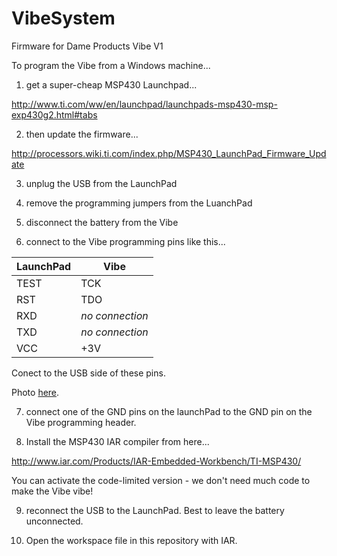 VibeSystem
==========

Firmware for Dame Products Vibe V1

To program the Vibe from a Windows machine...

1. get a super-cheap MSP430 Launchpad...

  http://www.ti.com/ww/en/launchpad/launchpads-msp430-msp-exp430g2.html#tabs

2. then update the firmware...

  http://processors.wiki.ti.com/index.php/MSP430_LaunchPad_Firmware_Update

3. unplug the USB from the LaunchPad

4. remove the programming jumpers from the LuanchPad

5. disconnect the battery from the Vibe

6. connect to the Vibe programming pins like this...

  LaunchPad|Vibe
  ---------|----
  TEST|TCK
  RST|TDO
  RXD|_no connection_
  TXD|_no connection_
  VCC|+3V

  Conect to the USB side of these pins.

  Photo <a href="Programming%20Connections.jpg">here</a>.



7. connect one of the GND pins on the launchPad to the GND pin on the Vibe programming header.

8. Install the MSP430 IAR compiler from here...

  http://www.iar.com/Products/IAR-Embedded-Workbench/TI-MSP430/

You can activate the code-limited version - we don't need much code to make the Vibe vibe!

9. reconnect the USB to the LaunchPad. Best to leave the battery unconnected.

10. Open the workspace file in this repository with IAR. 
